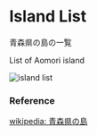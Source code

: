 Island List
===============

青森県の島の一覧

List of Aomori island

![island list]()

### Reference

[wikipedia: 青森県の島](https://ja.wikipedia.org/wiki/Category:%E9%9D%92%E6%A3%AE%E7%9C%8C%E3%81%AE%E5%B3%B6)

